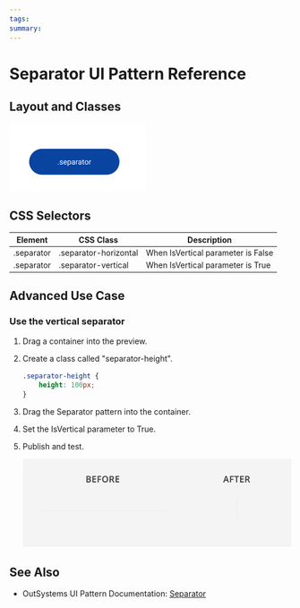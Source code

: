 ```yaml
---
tags:
summary: 
---
```


# Separator UI Pattern Reference

## Layout and Classes

![](<images/separator-image-2.png>)

## CSS Selectors

| **Element** |  **CSS Class** |  **Description**  |
| --- | --- | --- |
| .separator | .separator-horizontal |  When IsVertical parameter is False  |
| .separator | .separator-vertical |  When IsVertical parameter is True  |

## Advanced Use Case

### Use the vertical separator

1. Drag a container into the preview.

1. Create a class called "separator-height".

    ```css
    .separator-height {
        height: 100px;
    }
    ```
1. Drag the Separator pattern into the container.

1. Set the IsVertical parameter to True.

1. Publish and test.

    ![](<images/separator-image-3.png>)

 ## See Also

* OutSystems UI Pattern Documentation: [Separator](https://success.outsystems.com/Documentation/11/Developing_an_Application/Design_UI/Patterns/Using_Web_Patterns/Utilities/Separator)

